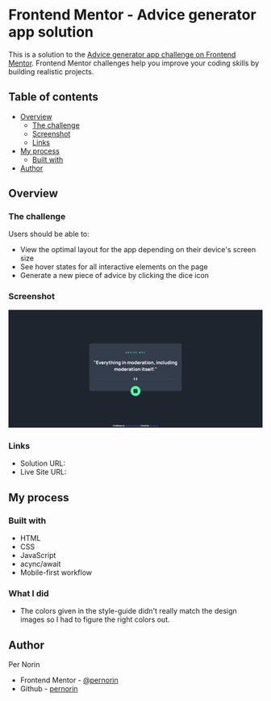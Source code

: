 # Frontend Mentor - Advice generator app solution

This is a solution to the [Advice generator app challenge on Frontend Mentor](https://www.frontendmentor.io/challenges/advice-generator-app-QdUG-13db). Frontend Mentor challenges help you improve your coding skills by building realistic projects.

## Table of contents

- [Overview](#overview)
  - [The challenge](#the-challenge)
  - [Screenshot](#screenshot)
  - [Links](#links)
- [My process](#my-process)
  - [Built with](#built-with)
- [Author](#author)

## Overview

### The challenge

Users should be able to:

- View the optimal layout for the app depending on their device's screen size
- See hover states for all interactive elements on the page
- Generate a new piece of advice by clicking the dice icon

### Screenshot

![](./Screenshot.png)

### Links

- Solution URL: []()
- Live Site URL: []()

## My process

### Built with

- HTML
- CSS
- JavaScript
- acync/await
- Mobile-first workflow

### What I did

- The colors given in the style-guide didn't really match the design images so I had to figure the right colors out.

## Author

Per Norin

- Frontend Mentor - [@pernorin](https://www.frontendmentor.io/profile/pernorin)
- Github - [pernorin](https://github.com/pernorin)
